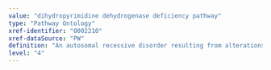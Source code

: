 ```yaml
---
value: "dihydropyrimidine dehydrogenase deficiency pathway"
type: "Pathway Ontology"
xref-identifier: "0002210"
xref-dataSource: "PW"
definition: "An autosomal recessive disorder resulting from alterations in pyrimidine degradation pathway due to mutations in dihydropyrimidine gene (DPYD). DPYD catalyzes the initial and rate-limiting step in pyrimidine bases (uracil and thymine) catabolism."
level: "4"
---
```

